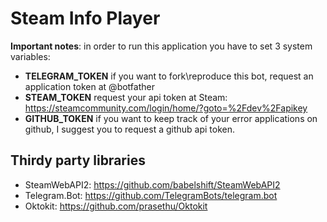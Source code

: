 # Steam Info Player
**Important notes**: in order to run this application you have to set 3 system variables:

- **TELEGRAM_TOKEN** if you want to fork\reproduce this bot, request an application token at @botfather
- **STEAM_TOKEN** request your api token at Steam: https://steamcommunity.com/login/home/?goto=%2Fdev%2Fapikey
- **GITHUB_TOKEN** if you want to keep track of your error applications on github, I suggest you to request a github api token.

## Thirdy party libraries

- SteamWebAPI2: https://github.com/babelshift/SteamWebAPI2
- Telegram.Bot: https://github.com/TelegramBots/telegram.bot
- Oktokit: https://github.com/prasethu/Oktokit